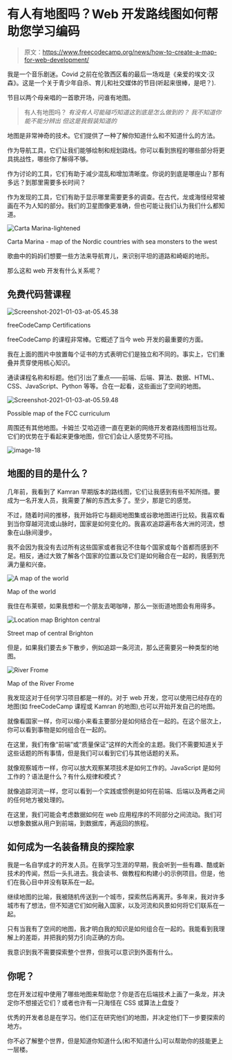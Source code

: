 # 有人有地图吗？Web 开发路线图如何帮助您学习编码

> 原文：<https://www.freecodecamp.org/news/how-to-create-a-map-for-web-development/>

我是一个音乐剧迷。Covid 之前在伦敦西区看的最后一场戏是《亲爱的埃文·汉森》。这是一个关于青少年自杀、育儿和社交媒体的节目(听起来很棒，是吧？).

节目以两个母亲唱的一首歌开场，问谁有地图。

> 有人有地图吗？
> *有没有人可能碰巧知道这到底是怎么做到的？*
> *我不知道你能不能分辨出*
> *但这是我假装知道的*

地图是非常神奇的技术。它们提供了一种了解你知道什么和不知道什么的方法。

作为导航工具，它们让我们能够绘制和规划路线。你可以看到旅程的哪些部分将更具挑战性，哪些你了解得不够。

作为讨论的工具，它们有助于减少混乱和增加清晰度。你说的到底是哪座山？那有多远？到那里需要多长时间？

作为发现的工具，它们有助于显示哪里需要更多的调查。在古代，龙或海怪经常被画在不为人知的部分。我们的卫星图像更准确，但也可能让我们认为我们什么都知道。

![Carta Marina-lightened](img/884671a874b4605ac65edef56bbf579e.png)

Carta Marina - map of the Nordic countries with sea monsters to the west

歌曲中的妈妈们想要一些方法来导航育儿，来识别平坦的道路和崎岖的地形。

那么这和 web 开发有什么关系呢？

## 免费代码营课程

![Screenshot-2021-01-03-at-05.45.38](img/004aeec602ea290ceba59bb105adb143.png)

freeCodeCamp Certifications

freeCodeCamp 的课程非常棒。它概述了当今 web 开发的最重要的方面。

我在上面的图片中放置每个证书的方式表明它们是独立和不同的。事实上，它们重叠并贯穿使用核心知识。

通读课程名称和标题。他们引出了重点——前端、后端、算法、数据、HTML、CSS、JavaScript、Python 等等。合在一起看，这些画出了空间的地图。

![Screenshot-2021-01-03-at-05.59.48](img/f04eed9951f567707a82339c7436b341.png)

Possible map of the FCC curriculum

周围还有其他地图。卡姆兰·艾哈迈德一直在更新的网络开发者路线图相当壮观。它们的优势在于看起来更像地图，但它们会让人感觉势不可挡。

![image-18](img/f6af8ebd2d0bc08f201ce6173bb5896d.png)

## 地图的目的是什么？

几年前，我看到了 Kamran 早期版本的路线图，它们让我感到有些不知所措。要成为一名开发人员，我需要了解的东西太多了。至少，那是它的感觉。

不过，随着时间的推移，我开始将它与翻阅地图集或谷歌地图进行比较。我喜欢看到当你穿越河流或山脉时，国家是如何变化的。我喜欢追踪遍布各大洲的河流，想象在山脉间漫步。

我不会因为我没有去过所有这些国家或者我记不住每个国家或每个首都而感到不足。相反，通过大致了解各个国家的位置以及它们是如何融合在一起的，我感到充满力量和兴奋。

![A map of the world](img/1792090ee682329f854ce08e93a58631.png)

Map of the world

我住在布莱顿，如果我想和一个朋友去喝咖啡，那么一张街道地图会有用得多。

![Location map Brighton central](img/0466492f81bc8adb9647be4065bdd5e2.png)

Street map of central Brighton

但是，如果我们要去乡下散步，例如追踪一条河流，那么还需要另一种类型的地图。

![River Frome](img/c8e8c477dd51b15e05f353b2d9195754.png)

Map of the River Frome

我发现这对于任何学习项目都是一样的。对于 web 开发，您可以使用已经存在的地图(如 freeCodeCamp 课程或 Kamran 的地图),也可以开始开发自己的地图。

就像看国家一样，你可以缩小来看主要部分是如何结合在一起的。在这个层次上，你可以看到事物是如何组合在一起的。

在这里，我们有像“前端”或“质量保证”这样的大而全的主题。我们不需要知道关于这些话题的所有事情，但是我们可以看到它们与其他话题的关系。

就像观察城市一样，你可以放大观察某项技术是如何工作的。JavaScript 是如何工作的？语法是什么？有什么规律和模式？

就像追踪河流一样，您可以看到一个实践或惯例是如何在前端、后端以及两者之间的任何地方被处理的。

在这里，我们可能会考虑数据如何在 web 应用程序的不同部分之间流动。我们可以想象数据从用户到前端，到数据库，再返回的旅程。

## 如何成为一名装备精良的探险家

我是一名自学成才的开发人员。在我学习生涯的早期，我会听到一些有趣、酷或新技术的传闻，然后一头扎进去。我会读书、做教程和构建小的示例项目。但是，他们在我心目中并没有联系在一起。

继续地图的比喻，我被随机传送到一个城市，探索然后再离开。多年来，我对许多城市有了想法，但不知道它们如何融入国家，以及河流和风景如何将它们联系在一起。

只有当我有了空间的地图，我才明白我的知识是如何组合在一起的。我能看到我理解上的差距，并把我的努力引向正确的方向。

我意识到我不需要探索整个世界，但我可以意识到外面有什么。

## 你呢？

您在开发过程中使用了哪些地图来帮助您？你是否在后端技术上画了一条龙，并决定你不想接近它们？或者也许有一只海怪在 CSS 或算法上盘旋？

优秀的开发者总是在学习。他们正在研究他们的地图，并决定他们下一步要探索的地方。

你不必了解整个世界，但是知道你知道什么(和不知道什么)可以帮助你的技能更上一层楼。